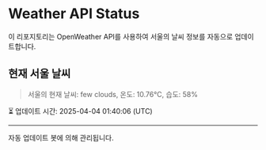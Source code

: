 
# Weather API Status

이 리포지토리는 OpenWeather API를 사용하여 서울의 날씨 정보를 자동으로 업데이트합니다.

## 현재 서울 날씨
> 서울의 현재 날씨: few clouds, 온도: 10.76°C, 습도: 58%

⏳ 업데이트 시간: 2025-04-04 01:40:06 (UTC)

---
자동 업데이트 봇에 의해 관리됩니다.
